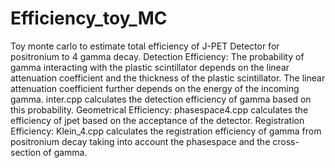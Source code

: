 # Efficiency_toy_MC
Toy monte carlo to estimate total efficiency of J-PET Detector for positronium to 4 gamma decay.
Detection Efficiency:
The probability of gamma interacting with the plastic scintillator depends on the linear attenuation coefficient and the thickness of the plastic scintillator. The linear attenuation coefficient further depends on the energy of the incoming gamma. 
inter.cpp calculates the detection efficiency of gamma based on this probability.
Geometrical Efficiency:
phasespace4.cpp calculates the efficiency of jpet based on the acceptance of the detector.
Registration Efficiency:
Klein_4.cpp calculates the registration efficiency of gamma from positronium decay taking into account the phasespace and the cross-section of gamma.
